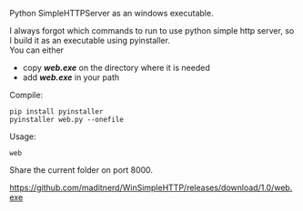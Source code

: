 Python SimpleHTTPServer as an windows executable.    

I always forgot which commands to run to use python simple http server, so I build it as an executable using pyinstaller.       
You can either 
* copy ***web.exe*** on the directory where it is needed 
* add ***web.exe*** in your path

Compile:
```
pip install pyinstaller
pyinstaller web.py --onefile
```

Usage:
```
web
```
Share the current folder on port 8000.

https://github.com/maditnerd/WinSimpleHTTP/releases/download/1.0/web.exe

